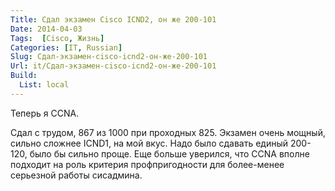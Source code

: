```yaml
---
Title: Сдал экзамен Cisco ICND2, он же 200-101
Date: 2014-04-03
Tags:  [Cisco, Жизнь]
Categories: [IT, Russian]
Slug: Сдал-экзамен-cisco-icnd2-он-же-200-101
Url: it/Сдал-экзамен-cisco-icnd2-он-же-200-101
Build:
  List: local
---
```


Теперь я CCNA.

Сдал с трудом, 867 из 1000 при проходных 825.
Экзамен очень мощный, сильно сложнее ICND1, на мой вкус.
Надо было сдавать единый 200-120, было бы сильно проще.
Еще больше уверился, что CCNA вполне подходит на роль
критерия профпригодности для более-менее серьезной
работы сисадмина.

